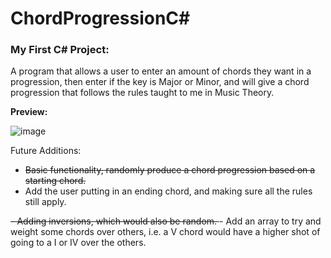 # ChordProgressionC#

<h3><b>My First C# Project:</b></h3>

A program that allows a user to enter an amount of chords they want in a progression, then enter if the key is Major or Minor, and will give a chord progression that follows the rules taught to me in Music Theory.

<b>Preview:</b>

![image](https://user-images.githubusercontent.com/56320541/199119558-ac7f764a-91e5-4547-b6e6-0059087078ca.png)



Future Additions:
<s>
- Basic functionality, randomly produce a chord progression based on a starting chord. </s>
- Add the user putting in an ending chord, and making sure all the rules still apply.
<s>
- Adding inversions, which would also be random. </s>
- Add an array to try and weight some chords over others, i.e. a V chord would have a higher shot of going to a I or IV over the others.




